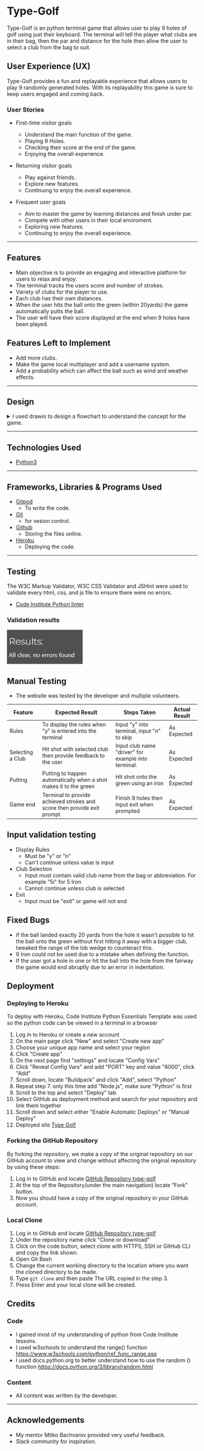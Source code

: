 # Type-Golf

Type-Golf is an python terminal game that allows user to play 9 holes of golf using just their keyboard. The terminal will tell the player what clubs are in their bag, then the par and distance for the hole then allow the user to select a club from the bag to suit.


## User Experience (UX)

Type-Golf provides a fun and replayable experience that allows users to play 9 randomly generated holes. With its replayability this game is sure to keep users engaged and coming back.

### User Stories

* First-time visitor goals
    * Understand the main function of the game.
    * Playing 9 Holes.
    * Checking their score at the end of the game.
    * Enjoying the overall experience.

* Returning visitor goals
    * Play against friends.
    * Explore new features.
    * Continuing to enjoy the overall experience.

* Frequent user goals
    * Aim to master the game by learning distances and finish under par.
    * Compete with other users in their local enviroment.
    * Exploring new features.
    * Continuing to enjoy the overall experience.

---

## Features

* Main objective is to provide an engaging and interactive platform for users to relax and enjoy.
* The terminal tracks the users score and number of strokes.
* Variety of clubs for the player to use.
* Each club has their own distances.
* When the user hits the ball onto the green (within 20yards) the game automatically putts the ball.
* The user will have their score displayed at the end when 9 holes have been played.
## Features Left to Implement

* Add more clubs.
* Make the game local multiplayer and add a username system.
* Add a probability which can affect the ball such as wind and weather effects.

---

## Design

<details>Flow Chart
  <summary>I used drawio to design a flowchart to understand the concept for the game.
  </summary>
  
  ![Type-Golf-Flowchart](/assets/type-golf-flowchart.png)
</details>

---

## Technologies Used

* [Python3](https://en.wikipedia.org/wiki/Python_(programming_language))
---

## Frameworks, Libraries & Programs Used

* [Gitpod](https://www.gitpod.io/)
    * To write the code.
* [Git](https://git-scm.com/)
    * for vesion control.
* [Github](https://github.com/)
    * Storing the files online.
* [Heroku](https://www.heroku.com/auth/login)
    * Deploying the code.

---

## Testing

The W3C Markup Validator, W3C CSS Validator and JSHint were used to validate every html, css, and js file to ensure there were no errors.

* [Code Institute Python linter](https://pep8ci.herokuapp.com/)

### Validation results

![Python Linter Results](assets/images/linter-results.png)

## Manual Testing 

* The website was tested by the developer and multiple volunteers.

| Feature | Expected Result | Steps Taken | Actual Result |
| ------- | ----------------|-------------|---------------|
| Rules   | To display the rules when "y" is entered into the terminal| Input "y" into terminal, input "n" to skip| As Expected |
| Selecting a Club | Hit shot with selected club then provide feedback to the user | Input club name "driver" for example into terminal. | As Expected |
| Putting | Putting to happen automatically when a shot makes it to the green | Hit shot onto the green using an iron | As Expected |
| Game end | Terminal to provide achieved strokes and score then provide exit prompt | Finish 9 holes then input exit when prompted | As Expected |

## Input validation testing

* Display Rules
    * Must be "y" or "n"
    * Can't continue unless value is input
* Club Selection
    * Input must contain valid club name from the bag or abbreviation. For example "5i" for 5 Iron
    * Cannot continue unless club is selected
* Exit
    * Input must be "exit" or game will not end

## Fixed Bugs
* if the ball landed exactly 20 yards from the hole it wasn't possible to hit the ball onto the green without first hitting it away with a bigger club, tweaked the range of the lob wedge to counteract this.
* 9 Iron could not be used due to a mistake when defining the function.
* If the user got a hole in one or hit the ball into the hole from the fairway the game would end abruptly due to an error in indentation.
## Deployment

### Deploying to Heroku

To deploy with Heroku, Code Institute Python Essentials Template was used so the python code can be viewed in a terminal in a browser
1. Log in to Heroku or create a new account
2. On the main page click "New" and select "Create new app"
3. Choose your unique app name and select your region
4. Click "Create app"
5. On the next page find "settings" and locate "Config Vars"
6. Click "Reveal Config Vars" and add "PORT" key and value "8000", click "Add"
7. Scroll down, locate "Buildpack" and click "Add", select "Python"
8. Repeat step 7. only this time add "Node.js", make sure "Python" is first
9. Scroll to the top and select "Deploy" tab
10. Select GitHub as deployment method and search for your repository and link them together
11. Scroll down and select either "Enable Automatic Deploys" or "Manual Deploy"
12. Deployed site [Type Golf](https://type-golf-99d1ba37f1f5.herokuapp.com/)

### Forking the GitHub Repository

By forking the repository, we make a copy of the original repository on our GitHub account to view and change without affecting the original repository by using these steps:

1. Log in to GitHub and locate [GitHub Repository type-golf](https://github.com/LewisClements21/type-golf.git)
2. At the top of the Repository(under the main navigation) locate "Fork" button.
3. Now you should have a copy of the original repository in your GitHub account.

### Local Clone

1. Log in to GitHub and locate [GitHub Repository type-golf](https://github.com/LewisClements21/type-golf.git)
2. Under the repository name click "Clone or download"
3. Click on the code button, select clone with HTTPS, SSH or GitHub CLI and copy the link shown.
4. Open Git Bash
5. Change the current working directory to the location where you want the cloned directory to be made.
6. Type `git clone` and then paste The URL copied in the step 3.
7. Press Enter and your local clone will be created.

## Credits

### Code

 * I gained most of my understanding of python from Code Institute lessons.
 * I used w3schools to understand the range() function https://www.w3schools.com/python/ref_func_range.asp
 * I used docs.python.org to better understand how to use the random () function https://docs.python.org/3/library/random.html

  ### Content

  * All content was written by the developer.
---

## Acknowledgements

 * My mentor Mitko Bachvarov provided very useful feedback.
 * Slack community for inspiration.